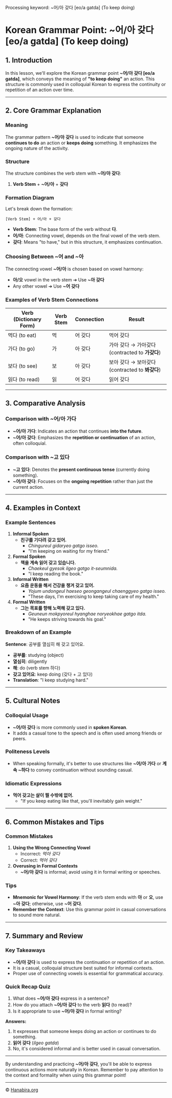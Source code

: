 Processing keyword: ~어/아 갖다 [eo/a gatda] (To keep doing)
# Korean Grammar Point: ~어/아 갖다 [eo/a gatda] (To keep doing)

## 1. Introduction
In this lesson, we'll explore the Korean grammar point **~어/아 갖다 [eo/a gatda]**, which conveys the meaning of **"to keep doing"** an action. This structure is commonly used in colloquial Korean to express the continuity or repetition of an action over time.

---
## 2. Core Grammar Explanation
### Meaning
The grammar pattern **~어/아 갖다** is used to indicate that someone **continues to do** an action or **keeps doing** something. It emphasizes the ongoing nature of the activity.
### Structure
The structure combines the verb stem with **~어/아 갖다**:
1. **Verb Stem** + **~어/아** + **갖다**
### Formation Diagram
Let's break down the formation:
```
[Verb Stem] + 어/아 + 갖다
```
- **Verb Stem**: The base form of the verb without **다**.
- **어/아**: Connecting vowel, depends on the final vowel of the verb stem.
- **갖다**: Means "to have," but in this structure, it emphasizes continuation.
### Choosing Between ~어 and ~아
The connecting vowel **~어/아** is chosen based on vowel harmony:
- **아/오** vowel in the verb stem ➔ Use **~아 갖다**
- Any other vowel ➔ Use **~어 갖다**
### Examples of Verb Stem Connections
| Verb (Dictionary Form) | Verb Stem | Connection | Result       |
|------------------------|-----------|------------|--------------|
| 먹다 (to eat)          | 먹        | 어 갖다    | 먹어 갖다    |
| 가다 (to go)           | 가        | 아 갖다    | 가아 갖다 → 가아갖다 (contracted to **가갖다**) |
| 보다 (to see)          | 보        | 아 갖다    | 보아 갖다 → 보아갖다 (contracted to **봐갖다**) |
| 읽다 (to read)         | 읽        | 어 갖다    | 읽어 갖다    |
---
## 3. Comparative Analysis
### Comparison with ~어/아 가다
- **~어/아 가다**: Indicates an action that continues **into the future**.
- **~어/아 갖다**: Emphasizes the **repetition or continuation** of an action, often colloquial.
### Comparison with ~고 있다
- **~고 있다**: Denotes the **present continuous tense** (currently doing something).
- **~어/아 갖다**: Focuses on the **ongoing repetition** rather than just the current action.
---
## 4. Examples in Context
### Example Sentences
1. **Informal Spoken**
   - **친구를 기다려 갖고 있어.**
     - *Chingureul gidaryeo gatgo isseo.*
     - "I'm keeping on waiting for my friend."
2. **Formal Spoken**
   - **책을 계속 읽어 갖고 있습니다.**
     - *Chaekeul gyesok ilgeo gatgo it-seumnida.*
     - "I keep reading the book."
3. **Informal Written**
   - **요즘 운동을 해서 건강을 챙겨 갖고 있어.**
     - *Yojum undongeul haeseo geongangeul chaenggyeo gatgo isseo.*
     - "These days, I'm exercising to keep taking care of my health."
4. **Formal Written**
   - **그는 목표를 향해 노력해 갖고 있다.**
     - *Geuneun mokpyoreul hyanghae noryeokhae gatgo itda.*
     - "He keeps striving towards his goal."
### Breakdown of an Example
**Sentence**: 공부를 열심히 해 갖고 있어요.
- **공부를**: studying (object)
- **열심히**: diligently
- **해**: do (verb stem 하다)
- **갖고 있어요**: keep doing (갖다 + 고 있다)
- **Translation**: "I keep studying hard."
---
## 5. Cultural Notes
### Colloquial Usage
- **~어/아 갖다** is more commonly used in **spoken Korean**.
- It adds a casual tone to the speech and is often used among friends or peers.
### Politeness Levels
- When speaking formally, it's better to use structures like **~어/아 가다** or **계속 ~하다** to convey continuation without sounding casual.
### Idiomatic Expressions
- **먹어 갖고는 살이 찔 수밖에 없어.**
  - "If you keep eating like that, you'll inevitably gain weight."
---
## 6. Common Mistakes and Tips
### Common Mistakes
1. **Using the Wrong Connecting Vowel**
   - Incorrect: *먹아 갖다*
   - Correct: *먹어 갖다*
2. **Overusing in Formal Contexts**
   - **~어/아 갖다** is informal; avoid using it in formal writing or speeches.
### Tips
- **Mnemonic for Vowel Harmony**: If the verb stem ends with **아** or **오**, use **~아 갖다**; otherwise, use **~어 갖다**.
- **Remember the Context**: Use this grammar point in casual conversations to sound more natural.
---
## 7. Summary and Review
### Key Takeaways
- **~어/아 갖다** is used to express the continuation or repetition of an action.
- It is a casual, colloquial structure best suited for informal contexts.
- Proper use of connecting vowels is essential for grammatical accuracy.
### Quick Recap Quiz
1. What does **~어/아 갖다** express in a sentence?
2. How do you attach **~어/아 갖다** to the verb **읽다** (to read)?
3. Is it appropriate to use **~어/아 갖다** in formal writing?

**Answers:**
1. It expresses that someone keeps doing an action or continues to do something.
2. **읽어 갖다** (*ilgeo gatda*)
3. No, it's considered informal and is better used in casual conversation.
---
By understanding and practicing **~어/아 갖다**, you'll be able to express continuous actions more naturally in Korean. Remember to pay attention to the context and formality when using this grammar point!

---
© [Hanabira.org](https://hanabira.org)
